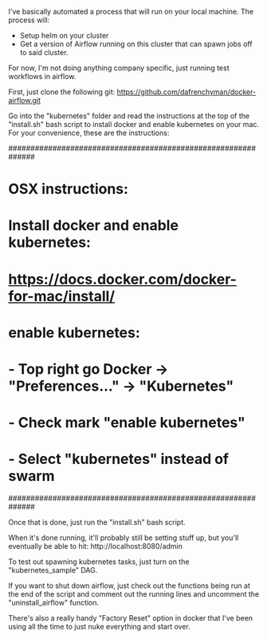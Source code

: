 
I've basically automated a process that will run on your local machine. The process will:

- Setup helm on your cluster
- Get a version of Airflow running on this cluster that can spawn jobs off to said cluster.

For now, I'm not doing anything company specific, just running test workflows in airflow.

First, just clone the following git: https://github.com/dafrenchyman/docker-airflow.git

Go into the "kubernetes" folder and read the instructions at the top of the "install.sh" bash script to install docker and enable kubernetes on your mac. For your convenience, these are the instructions:

##############################################################
# OSX instructions:
# Install docker and enable kubernetes:
#
# https://docs.docker.com/docker-for-mac/install/
#
# enable kubernetes:
# - Top right go Docker -> "Preferences..." -> "Kubernetes"
#   - Check mark "enable kubernetes"
#   - Select "kubernetes" instead of swarm
##############################################################

Once that is done, just run the "install.sh" bash script.

When it's done running, it'll probably still be setting stuff up, but you'll eventually be able to hit: http://localhost:8080/admin

To test out spawning kubernetes tasks, just turn on the "kubernetes_sample" DAG. 

If you want to shut down airflow, just check out the functions being run at the end of the script and comment out the running lines and uncomment the "uninstall_airflow" function.

There's also a really handy "Factory Reset" option in docker that I've been using all the time to just nuke everything and start over.

